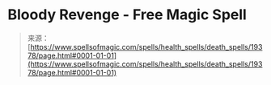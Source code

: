<!--yml
category: 未分类
date: 2024-06-12 19:01:19
-->

# Bloody Revenge - Free Magic Spell

> 来源：[https://www.spellsofmagic.com/spells/health_spells/death_spells/19378/page.html#0001-01-01](https://www.spellsofmagic.com/spells/health_spells/death_spells/19378/page.html#0001-01-01)